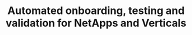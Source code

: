 ---
paper_type: Conference
title: "Automated onboarding, testing and validation for NetApps and Verticals"
authors: Andreea Bonea et. al
journal_title: International Symposium on Signals, Circuits and Systems - ISSCS Iasi, 2021
doi: TBD
repository_link: TBD
relevance: "Joint paper between project participants Orange Romania and Neobility. 
Paper written as a result of the work performed on the european research projects projects 5GASP, Vital 5G and ICT-41. 
The paper aims to describe the 5G architecture and the testbeds for NetApps. A proposal for a Vehicle Route Optimizer NetApp, from the field of automotive, is presented. This can be tested and deployed following an iterative testing methodology and we introduce a paradigm focused on a fully automated toolchain that caters to the production of any NetApps with very little human interaction through open source software automation tools. In the context of the 5G-PPP project 5GASP we review the testing, integration and deployment of NetApps for improved ease of access and distribution."
---